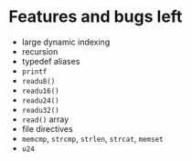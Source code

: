 
# Features and bugs left

- large dynamic indexing
- recursion
- typedef aliases
- `printf`
- `readu8()` 
- `readu16()` 
- `readu24()` 
- `readu32()` 
- `read()` array
- file directives
- `memcmp`, `strcmp`, `strlen`, `strcat`, `memset`
- `u24`

